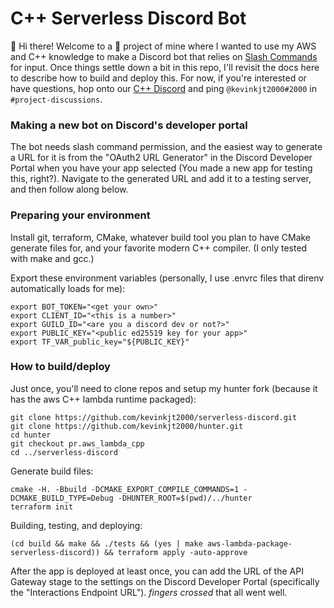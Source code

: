 # C++ Serverless Discord Bot
👋 Hi there! Welcome to a 💪 project of mine where I wanted to use my AWS and C++ knowledge to make a Discord bot that relies on [Slash Commands](https://discord.com/developers/docs/interactions/slash-commands) for input. Once things settle down a bit in this repo, I'll revisit the docs here to describe how to build and deploy this. For now, if you're interested or have questions, hop onto our [C++ Discord](https://discord.com/channels/216010419213434882/350062491088453634/350065188944478209) and ping `@kevinkjt2000#2000` in `#project-discussions`.

### Making a new bot on Discord's developer portal
The bot needs slash command permission, and the easiest way to generate a URL for it is from the "OAuth2 URL Generator" in the Discord Developer Portal when you have your app selected (You made a new app for testing this, right?). Navigate to the generated URL and add it to a testing server, and then follow along below.

### Preparing your environment
Install git, terraform, CMake, whatever build tool you plan to have CMake generate files for, and your favorite modern C++ compiler. (I only tested with make and gcc.)

Export these environment variables (personally, I use .envrc files that direnv automatically loads for me):
```
export BOT_TOKEN="<get your own>"
export CLIENT_ID="<this is a number>"
export GUILD_ID="<are you a discord dev or not?>"
export PUBLIC_KEY="<public ed25519 key for your app>"
export TF_VAR_public_key="${PUBLIC_KEY}"
```

### How to build/deploy
Just once, you'll need to clone repos and setup my hunter fork (because it has the aws C++ lambda runtime packaged):
```
git clone https://github.com/kevinkjt2000/serverless-discord.git
git clone https://github.com/kevinkjt2000/hunter.git
cd hunter
git checkout pr.aws_lambda_cpp
cd ../serverless-discord
```

Generate build files:
```
cmake -H. -Bbuild -DCMAKE_EXPORT_COMPILE_COMMANDS=1 -DCMAKE_BUILD_TYPE=Debug -DHUNTER_ROOT=$(pwd)/../hunter
terraform init
```

Building, testing, and deploying:
```
(cd build && make && ./tests && (yes | make aws-lambda-package-serverless-discord)) && terraform apply -auto-approve
```

After the app is deployed at least once, you can add the URL of the API Gateway stage to the settings on the Discord Developer Portal (specifically the "Interactions Endpoint URL"). *fingers crossed* that all went well.
